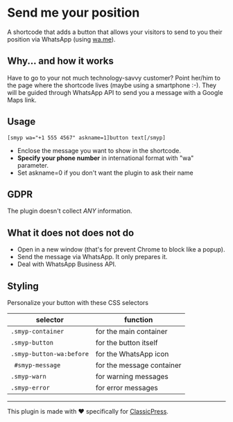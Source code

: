 # Send me your position

A shortcode that adds a button that allows your visitors to send to you their position via WhatsApp (using [wa.me](https://wa.me)).

## Why... and how it works

Have to go to your not much technology-savvy customer?
Point her/him to the page where the shortcode lives (maybe using a smartphone :-).
They will be guided through WhatsApp API to send you a message with a Google Maps link.

## Usage
```
[smyp wa="+1 555 4567" askname=1]button text[/smyp]
```
- Enclose the message you want to show in the shortcode.
- **Specify your phone number** in international format with "wa" parameter.
- Set askname=0 if you don't want the plugin to ask their name

## GDPR
The plugin doesn't collect *ANY* information.

## What it does not does not do
- Open in a new window (that's for prevent Chrome to block like a popup).
- Send the message via WhatsApp. It only prepares it.
- Deal with WhatsApp Business API.

## Styling
Personalize your button with these CSS selectors

| selector                   | function                    |
| -------------------------- | ----------------------------|
| `.smyp-container`          | for the main container      |
| `.smyp-button`             | for the button itself       |
| `.smyp-button-wa:before`   | for the WhatsApp icon       |
| ` #smyp-message`           | for the message container   |
| `.smyp-warn`               | for warning messages        |
| `.smyp-error`              | for error messages          |

-----
This plugin is made with ♥ specifically for [ClassicPress](https://www.classicpress.net).